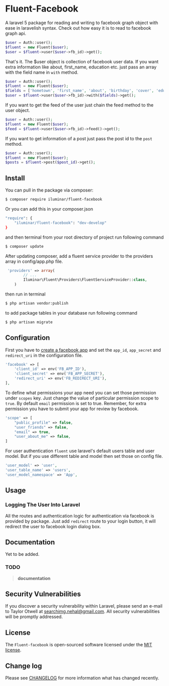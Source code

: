 # Fluent-Facebook

A laravel 5 package for reading and writing to facebook graph object with ease in laravelish syntax. Check out how easy it is to read to facebook graph api.

``` php
$user = Auth::user();
$fluent = new Fluent($user);
$user = $fluent->user($user->fb_id)->get();
```

That's it. The $user object is collection of facebook user data. If you want extra information like about, first_name, education etc. just pass an array with the field name in `with` method.
``` php
$user = Auth::user();
$fluent = new Fluent($user);
$fields = ['hometown', 'first_name', 'about', 'birthday', 'cover', 'education'];
$user = $fluent->user($user->fb_id)->with($fields)->get();
```

If you want to get the feed of the user just chain the feed method to the user object. 
``` php
$user = Auth::user();
$fluent = new Fluent($user);
$feed = $fluent->user($user->fb_id)->feed()->get();
```


If you want to get information of a post just pass the post id to the `post` method. 
``` php
$user = Auth::user();
$fluent = new Fluent($user);
$posts = $fluent->post($post_id)->get();
```

## Install

You can pull in the package via composer:
``` bash
$ composer require iluminar/fluent-facebook
```

Or you can add this in your composer.json

``` bash
"require": {
    "iluminar/fluent-facebook": "dev-develop"
}
```

and then terminal from your root directory of project run following command
``` bash
$ composer update
```

After updating composer, add a fluent service provider to the providers array in config/app.php file.

``` php
 'providers' => array(
        // ...
        Iluminar\Fluent\Providers\FluentServiceProvider::class,
    )
```

then run in terminal
``` bash
$ php artisan vendor:publish
```

to add package tables in your database run following command
``` bash
$ php artisan migrate
```

## Configuration

First you have to [create a facebook app](https://developers.facebook.com/apps/) and set the `app_id`, `app_secret` and `redirect_uri` in the configuration file.
``` php
'facebook' => [
    'client_id' => env('FB_APP_ID'),
    'client_secret' => env('FB_APP_SECRET'),
    'redirect_uri' => env('FB_REDIRECT_URI'),
],
```

To define what permissions your app need you can set those permission under `scopes` key. Just change the value of particular permission scope to `true`. By default `email` permission is set to true. Remember, for extra permission you have to submit your app for review by facebook.
``` php
'scope' => [
    "public_profile" => false,
    "user_friends" => false,
    "email" => true,
    "user_about_me" => false,
]
```

For user authentication `fluent` use laravel's default users table and user model. But if you use different table and model then set those on config file.
``` php
'user_model' => 'user',
'user_table_name' => 'users',
'user_model_namespace' => 'App',

```

## Usage

### Logging The User Into Laravel

All the routes and authentication logic for authentication via facebook is provided by package. Just add `redirect` route to your login button, it will redirect the user to facebook login dialog box.

## Documentation

Yet to be added.

### TODO

> **documentation**

## Security Vulnerabilities

If you discover a security vulnerability within Laravel, please send an e-mail to Taylor Otwell at searchimg.nehal@gmail.com. All security vulnerabilities will be promptly addressed.

## License

The `Fluent-facebook` is open-sourced software licensed under the [MIT license](http://opensource.org/licenses/MIT).

## Change log

Please see [CHANGELOG](CHANGELOG.md) for more information what has changed recently.
